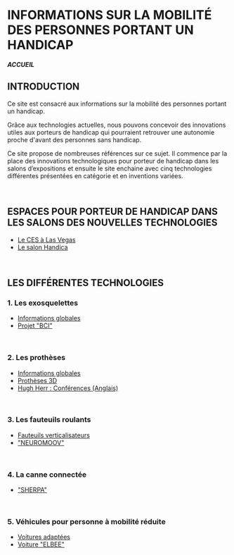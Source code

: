 # INFORMATIONS SUR LA MOBILITÉ DES PERSONNES PORTANT UN HANDICAP 
**_ACCUEIL_**
## INTRODUCTION

Ce site est consacré aux informations sur la mobilité des personnes portant un handicap.

Grâce aux technologies actuelles, nous pouvons concevoir des innovations utiles aux porteurs de handicap qui pourraient retrouver une autonomie proche d'avant des personnes sans handicap.

Ce site propose de nombreuses références sur ce sujet. 
Il commence par la place des innovations technologiques pour porteur de handicap dans les salons d’expositions et ensuite le site enchaine avec cinq technologies différentes présentées en catégorie et en inventions variées.   

<br/>

## ESPACES POUR PORTEUR DE HANDICAP DANS LES SALONS DES NOUVELLES TECHNOLOGIES 
* [Le CES à Las Vegas](ces.md)
* [Le salon Handica](handica.md) 

<br/>

## LES DIFFÉRENTES TECHNOLOGIES

### 1. Les exosquelettes 
- [Informations globales](exoprésent.md)
- [Projet "BCI"](BCI.md)

<br/>

### 2. Les prothèses
- [Informations globales](Prothèseinfo.md)
- [Prothèses 3D](Prothèse3D.md)
- [Hugh Herr : Conférences (Anglais)](Hughvidéo.md)

<br/>

### 3. Les fauteuils roulants
- [Fauteuils verticalisateurs](FauteuilVertical.md)
- ["NEUROMOOV"](Neuromoov.md)


<br/>

### 4. La canne connectée
- ["SHERPA"](Canneconnectée.md)

<br/>

### 5. Véhicules pour personne à mobilité réduite
- [Voitures adaptées](Voitureadaptée.md)
- [Voiture "ELBEE"](Elbee.md)
